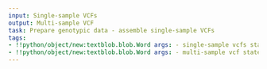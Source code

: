 ```yaml
---
input: Single-sample VCFs
output: Multi-sample VCF
task: Prepare genotypic data - assemble single-sample VCFs
tags:
- !!python/object/new:textblob.blob.Word args: - single-sample vcfs state:   string: single-sample vcfs   pos_tag: null
- !!python/object/new:textblob.blob.Word args: - multi-sample vcf state:   string: multi-sample vcf   pos_tag: null
---
```

